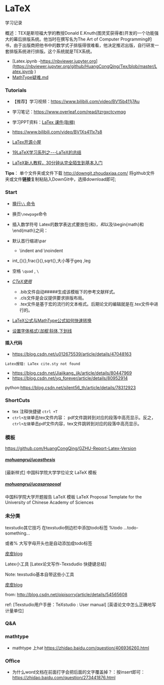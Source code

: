 # LaTeX

学习记录


概述：TEX是斯坦福大学的教授Donald E.Knuth(图灵奖获得者)开发的一个功能强大的幕后排版系统。他当时在撰写名为The Art of Computer Programming的书，由于出版商把他书中的数学式子排版得很难看，他决定推迟出版，自行研发一套排版系统进行排版。这个系统就是TEX系统。

* [Latex.ipynb	-https://nbviewer.jupyter.org](https://nbviewer.jupyter.org/github/HuangCongQing/Tex/blob/master/Latex.ipynb	)
* [MathType疑难.md](MathType.md)

### Tutorials


* 【推荐】学习视频：https://www.bilibili.com/video/BV15b411j7Au
* 学习笔记：https://www.overleaf.com/read/tzrgxctcvmqg
* 学习PPT资料：[LaTex 课件(耿楠)](./LaTex课件(耿楠))


* https://www.bilibili.com/video/BV1Xs411x7s8
* [LaTex开源小屋](https://www.latexstudio.net/)
* [19LaTeX学习系列之---LaTeX的总结](https://www.jianshu.com/p/1d99b3c883a6)
* [LaTeX新人教程，30分钟从完全陌生到基本入门](https://blog.csdn.net/perfumekristy/article/details/8515272)

**Tips**：
单个文件夹或文件下载
http://downgit.zhoudaxiaa.com/
将github文件夹或文件**链接**复制粘贴入DownGit中，选择download即可;

### Start

* [换行`\\` 命令]([https://jingyan.baidu.com/article/49ad8bce54d9535835d8fa6e.html](https://jingyan.baidu.com/article/49ad8bce54d9535835d8fa6e.html))
* 换页`\newpage`命令
* 插入数学符号
  Latex的数学表达式要放在\(和\)，$和$以及\begin{math}和\end{math}之间：
* 默认首行缩进\par

  * \indent  and  \noindent
* int_{}{},frac{}{},sqrt{},大小等于geq ,leg
* 空格 `\quad` , `\`
* [*CTeX使用*](https://blog.csdn.net/wangyang163wy/article/details/81265321)

  * .bib文件自动#####生成该模板下的参考文献样式。
  * .cls文件是会议提供要求排版布局。
  * .tex文件是基于宏的流行的文本格式。后期论文的编辑就是在.tex文件中进行的。
* [LaTeX公式与MathType公式如何快速转换](http://www.mathtype.cn/jiqiao/zhuanhua-gongshi.html)
* [设置字体格式(*加粗*,斜体,下划线](http://jingyan.baidu.com/article/48206aeadf374c216bd6b36e.html)

#### 插入代码

* https://blog.csdn.net/u012675539/article/details/47048163

```
Latex报错: LaTex cite.sty not found

```

* https://blog.csdn.net/Jiajikang_jjk/article/details/80447969
* https://blog.csdn.net/yq_forever/article/details/80952914

python:https://blog.csdn.net/silent56_th/article/details/78312923

### ShortCuts

* tex 注释快捷键 `ctrl +T`
* `ctrl+左键`单击tex文件内容： pdf文件跳转到对应的段落中高亮显示。反之，`ctrl+左键`单击pdf文件内容，tex文件跳转到对应的段落中高亮显示。


### 模板



https://github.com/HuangCongQing/GZHU-Report-Latex-Version

##### [mohuangrui/*ucasthesis*](https://github.com/mohuangrui/ucasthesis)

[最新样式] 中国科学院大学学位论文 LaTeX 模板

##### [mohuangrui/*ucasproposal*](https://github.com/mohuangrui/ucasproposal)

中国科学院大学开题报告 LaTeX 模板 LaTeX Proposal Template for the University of Chinese Academy of Sciences

### 未分类

texstudio其它技巧
在texstudio侧边栏中添加todo标签 %todo ...todo-something...

或者% 大写字母开头也是自动添加成todo标签

[皮皮blog](http://blog.csdn.net/pipisorry)

Latex小工具
[Latex论文写作-Texsdudio 快捷键总结]

Note: texstudio基本自带这些小工具

[皮皮blog](http://blog.csdn.net/pipisorry)

from: http://blog.csdn.net/pipisorry/article/details/54565608

ref: [Texstudio用户手册：TeXstudio : User manual]
[英语论文中怎么正确地写计量单位]

### Q&A

### mathtype

* mathtype 上hat
  https://zhidao.baidu.com/question/406936260.html

### Office

* 为什么word文档在前面打字会把后面的文字覆盖掉？：按insert即可：https://zhidao.baidu.com/question/273441876.html
